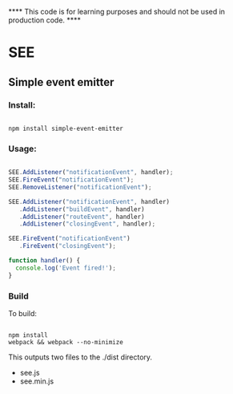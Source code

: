 **** This code is for learning purposes and should not be used in production code. ****


# SEE  
## Simple event emitter

### Install:

```

npm install simple-event-emitter

```

### Usage:

```javascript

SEE.AddListener("notificationEvent", handler);
SEE.FireEvent("notificationEvent");
SEE.RemoveListener("notificationEvent");

SEE.AddListener("notificationEvent", handler)
   .AddListener("buildEvent", handler)
   .AddListener("routeEvent", handler)
   .AddListener("closingEvent", handler);

SEE.FireEvent("notificationEvent")
   .FireEvent("closingEvent");

function handler() {
  console.log('Event fired!');
}

```

### Build

To build:

```

npm install
webpack && webpack --no-minimize

```

This outputs two files to the ./dist directory.
- see.js
- see.min.js 
